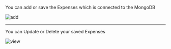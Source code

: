 You can add or save the Expenses which is connected to the MongoDB

![add](https://user-images.githubusercontent.com/54256792/135028865-aee4d899-0a0c-4ac5-b389-7c6a1edd1e2d.png)

____________________________________________________________________________________________________________________________________

You can Update or Delete your saved Expenses

![view](https://user-images.githubusercontent.com/54256792/135028870-118ad70a-c207-479c-b896-0fde4a305436.png)
